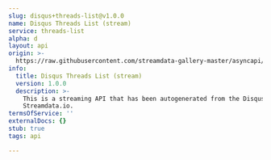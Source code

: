 ```yaml
---
slug: disqus+threads-list@v1.0.0
name: Disqus Threads List (stream)
service: threads-list
alpha: d
layout: api
origin: >-
  https://raw.githubusercontent.com/streamdata-gallery-master/asyncapi/master/_listings/disqus/disqus-threads-list-stream-async.md
info:
  title: Disqus Threads List (stream)
  version: 1.0.0
  description: >-
    This is a streaming API that has been autogenerated from the Disqus using
    Streamdata.io.
termsOfService: ''
externalDocs: {}
stub: true
tags: api

---
```


